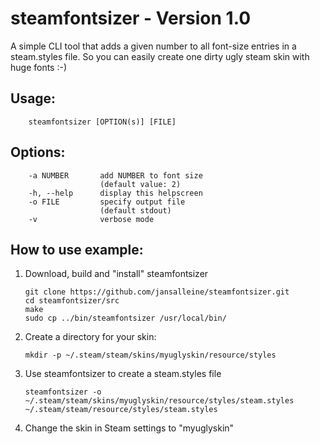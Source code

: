 # steamfontsizer - Version 1.0

A simple CLI tool that adds a given number to all font-size entries in a steam.styles file.
So you can easily create one dirty ugly steam skin with huge fonts :-)

## Usage:
```
    steamfontsizer [OPTION(s)] [FILE]
```

## Options:
```
    -a NUMBER       add NUMBER to font size
                    (default value: 2)
    -h, --help      display this helpscreen
    -o FILE         specify output file
                    (default stdout)
    -v              verbose mode
```

## How to use example:
1. Download, build and "install" steamfontsizer
    ```
    git clone https://github.com/jansalleine/steamfontsizer.git
    cd steamfontsizer/src
    make
    sudo cp ../bin/steamfontsizer /usr/local/bin/
    ```
1. Create a directory for your skin:
    ```
    mkdir -p ~/.steam/steam/skins/myuglyskin/resource/styles
    ```
1. Use steamfontsizer to create a steam.styles file
    ```
    steamfontsizer -o ~/.steam/steam/skins/myuglyskin/resource/styles/steam.styles ~/.steam/steam/resource/styles/steam.styles
    ```
1. Change the skin in Steam settings to "myuglyskin"
